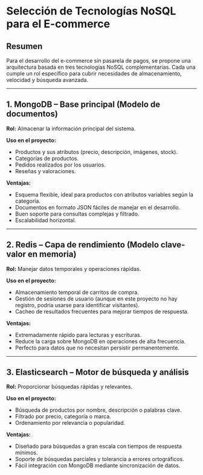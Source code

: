 # Selección de Tecnologías NoSQL para el E-commerce

## Resumen
Para el desarrollo del e-commerce sin pasarela de pagos, se propone una arquitectura basada en tres tecnologías NoSQL complementarias.
Cada una cumple un rol específico para cubrir necesidades de almacenamiento, velocidad y búsqueda avanzada.

---

## 1. MongoDB – Base principal (Modelo de documentos)
**Rol:** Almacenar la información principal del sistema.

**Uso en el proyecto:**
- Productos y sus atributos (precio, descripción, imágenes, stock).
- Categorías de productos.
- Pedidos realizados por los usuarios.
- Reseñas y valoraciones.

**Ventajas:**
- Esquema flexible, ideal para productos con atributos variables según la categoría.
- Documentos en formato JSON fáciles de manejar en el desarrollo.
- Buen soporte para consultas complejas y filtrado.
- Escalabilidad horizontal.

---

## 2. Redis – Capa de rendimiento (Modelo clave-valor en memoria)
**Rol:** Manejar datos temporales y operaciones rápidas.

**Uso en el proyecto:**
- Almacenamiento temporal de carritos de compra.
- Gestión de sesiones de usuario (aunque en este proyecto no hay registro, podría usarse para identificar visitantes).
- Cacheo de resultados frecuentes para mejorar tiempos de respuesta.

**Ventajas:**
- Extremadamente rápido para lecturas y escrituras.
- Reduce la carga sobre MongoDB en operaciones de alta frecuencia.
- Perfecto para datos que no necesitan persistir permanentemente.

---

## 3. Elasticsearch – Motor de búsqueda y análisis
**Rol:** Proporcionar búsquedas rápidas y relevantes.

**Uso en el proyecto:**
- Búsqueda de productos por nombre, descripción o palabras clave.
- Filtrado por precio, categoría o marca.
- Ordenamiento por relevancia o popularidad.

**Ventajas:**
- Diseñado para búsquedas a gran escala con tiempos de respuesta mínimos.
- Soporte de búsquedas parciales y tolerancia a errores ortográficos.
- Fácil integración con MongoDB mediante sincronización de datos.
